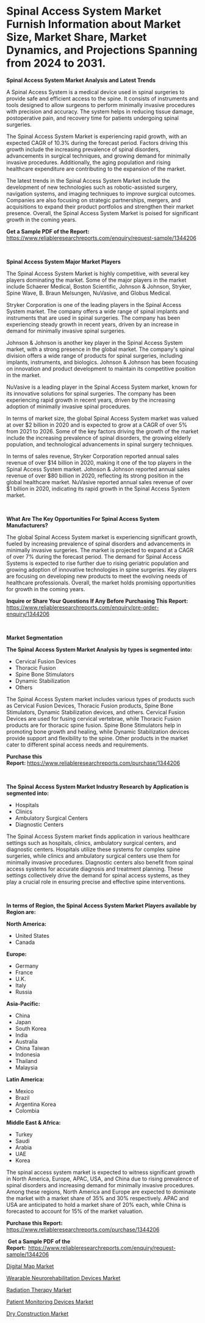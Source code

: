 <p><h1>Spinal Access System Market Furnish Information about Market Size, Market Share, Market Dynamics, and Projections Spanning from 2024 to 2031.</h1></p><p><strong>Spinal Access System Market Analysis and Latest Trends</strong></p>
<p><p>A Spinal Access System is a medical device used in spinal surgeries to provide safe and efficient access to the spine. It consists of instruments and tools designed to allow surgeons to perform minimally invasive procedures with precision and accuracy. The system helps in reducing tissue damage, postoperative pain, and recovery time for patients undergoing spinal surgeries.</p><p>The Spinal Access System Market is experiencing rapid growth, with an expected CAGR of 10.3% during the forecast period. Factors driving this growth include the increasing prevalence of spinal disorders, advancements in surgical techniques, and growing demand for minimally invasive procedures. Additionally, the aging population and rising healthcare expenditure are contributing to the expansion of the market.</p><p>The latest trends in the Spinal Access System Market include the development of new technologies such as robotic-assisted surgery, navigation systems, and imaging techniques to improve surgical outcomes. Companies are also focusing on strategic partnerships, mergers, and acquisitions to expand their product portfolios and strengthen their market presence. Overall, the Spinal Access System Market is poised for significant growth in the coming years.</p></p>
<p><strong>Get a Sample PDF of the Report:&nbsp;</strong> <a href="https://www.reliableresearchreports.com/enquiry/request-sample/1344206">https://www.reliableresearchreports.com/enquiry/request-sample/1344206</a></p>
<p>&nbsp;</p>
<p><strong>Spinal Access System Major Market Players</strong></p>
<p><p>The Spinal Access System Market is highly competitive, with several key players dominating the market. Some of the major players in the market include Schaerer Medical, Boston Scientific, Johnson & Johnson, Stryker, Spine Wave, B. Braun Melsungen, NuVasive, and Globus Medical.</p><p>Stryker Corporation is one of the leading players in the Spinal Access System market. The company offers a wide range of spinal implants and instruments that are used in spinal surgeries. The company has been experiencing steady growth in recent years, driven by an increase in demand for minimally invasive spinal surgeries.</p><p>Johnson & Johnson is another key player in the Spinal Access System market, with a strong presence in the global market. The company's spinal division offers a wide range of products for spinal surgeries, including implants, instruments, and biologics. Johnson & Johnson has been focusing on innovation and product development to maintain its competitive position in the market.</p><p>NuVasive is a leading player in the Spinal Access System market, known for its innovative solutions for spinal surgeries. The company has been experiencing rapid growth in recent years, driven by the increasing adoption of minimally invasive spinal procedures.</p><p>In terms of market size, the global Spinal Access System market was valued at over $2 billion in 2020 and is expected to grow at a CAGR of over 5% from 2021 to 2026. Some of the key factors driving the growth of the market include the increasing prevalence of spinal disorders, the growing elderly population, and technological advancements in spinal surgery techniques.</p><p>In terms of sales revenue, Stryker Corporation reported annual sales revenue of over $14 billion in 2020, making it one of the top players in the Spinal Access System market. Johnson & Johnson reported annual sales revenue of over $80 billion in 2020, reflecting its strong position in the global healthcare market. NuVasive reported annual sales revenue of over $1 billion in 2020, indicating its rapid growth in the Spinal Access System market.</p></p>
<p>&nbsp;</p>
<p><strong>What Are The Key Opportunities For Spinal Access System Manufacturers?</strong></p>
<p><p>The global Spinal Access System market is experiencing significant growth, fueled by increasing prevalence of spinal disorders and advancements in minimally invasive surgeries. The market is projected to expand at a CAGR of over 7% during the forecast period. The demand for Spinal Access Systems is expected to rise further due to rising geriatric population and growing adoption of innovative technologies in spine surgeries. Key players are focusing on developing new products to meet the evolving needs of healthcare professionals. Overall, the market holds promising opportunities for growth in the coming years.</p></p>
<p><strong>Inquire or Share Your Questions If Any Before Purchasing This Report:</strong> <a href="https://www.reliableresearchreports.com/enquiry/pre-order-enquiry/1344206">https://www.reliableresearchreports.com/enquiry/pre-order-enquiry/1344206</a></p>
<p>&nbsp;</p>
<p><strong>Market Segmentation</strong></p>
<p><strong>The Spinal Access System Market Analysis by types is segmented into:</strong></p>
<p><ul><li>Cervical Fusion Devices</li><li>Thoracic Fusion</li><li>Spine Bone Stimulators</li><li>Dynamic Stabilization</li><li>Others</li></ul></p>
<p><p>The Spinal Access System market includes various types of products such as Cervical Fusion Devices, Thoracic Fusion products, Spine Bone Stimulators, Dynamic Stabilization devices, and others. Cervical Fusion Devices are used for fusing cervical vertebrae, while Thoracic Fusion products are for thoracic spine fusion. Spine Bone Stimulators help in promoting bone growth and healing, while Dynamic Stabilization devices provide support and flexibility to the spine. Other products in the market cater to different spinal access needs and requirements.</p></p>
<p><strong>Purchase this Report:&nbsp;</strong><a href="https://www.reliableresearchreports.com/purchase/1344206">https://www.reliableresearchreports.com/purchase/1344206</a></p>
<p>&nbsp;</p>
<p><strong>The Spinal Access System Market Industry Research by Application is segmented into:</strong></p>
<p><ul><li>Hospitals</li><li>Clinics</li><li>Ambulatory Surgical Centers</li><li>Diagnostic Centers</li></ul></p>
<p><p>The Spinal Access System market finds application in various healthcare settings such as hospitals, clinics, ambulatory surgical centers, and diagnostic centers. Hospitals utilize these systems for complex spine surgeries, while clinics and ambulatory surgical centers use them for minimally invasive procedures. Diagnostic centers also benefit from spinal access systems for accurate diagnosis and treatment planning. These settings collectively drive the demand for spinal access systems, as they play a crucial role in ensuring precise and effective spine interventions.</p></p>
<p>&nbsp;</p>
<p><strong>In terms of Region, the Spinal Access System Market Players available by Region are:</strong></p>
<p>
    <p> <strong> North America: </strong>
        <ul>
            <li>United States</li>
            <li>Canada</li>
        </ul>
        </p> 
    <p> <strong> Europe: </strong>
        <ul>
            <li>Germany</li>
            <li>France</li>
            <li>U.K.</li>
            <li>Italy</li>
            <li>Russia</li>
        </ul>
        </p> 
    <p> <strong> Asia-Pacific: </strong>
        <ul>
            <li>China</li>
            <li>Japan</li>
            <li>South Korea</li>
            <li>India</li>
            <li>Australia</li>
            <li>China Taiwan</li>
            <li>Indonesia</li>
            <li>Thailand</li>
            <li>Malaysia</li>
        </ul>
        </p> 
    <p> <strong> Latin America: </strong>
        <ul>
            <li>Mexico</li>
            <li>Brazil</li>
            <li>Argentina Korea</li>
            <li>Colombia</li>
        </ul>
        </p> 
    <p> <strong> Middle East & Africa: </strong>
        <ul>
            <li>Turkey</li>
            <li>Saudi</li>
            <li>Arabia</li>
            <li>UAE</li>
            <li>Korea</li>
        </ul>
    </p>
    </p>
<p><p>The spinal access system market is expected to witness significant growth in North America, Europe, APAC, USA, and China due to rising prevalence of spinal disorders and increasing demand for minimally invasive procedures. Among these regions, North America and Europe are expected to dominate the market with a market share of 35% and 30% respectively. APAC and USA are anticipated to hold a market share of 20% each, while China is forecasted to account for 15% of the market valuation.</p></p>
<p><strong>Purchase this Report: </strong><a href="https://www.reliableresearchreports.com/purchase/1344206">https://www.reliableresearchreports.com/purchase/1344206</a></p>
<p>&nbsp;<strong>Get a Sample PDF of the Report:&nbsp;&nbsp;</strong><a href="https://www.reliableresearchreports.com/enquiry/request-sample/1344206">https://www.reliableresearchreports.com/enquiry/request-sample/1344206</a></p>
<p><strong></strong></p>
<p><p><a href="https://medium.com/@elzaziemann1943/digital-map-market-size-and-market-trends-complete-industry-overview-2024-to-2031-e8b1c60fac7e">Digital Map Market</a></p><p><a href="https://medium.com/@vallieemard78/wearable-neurorehabilitation-devices-market-analysis-its-cagr-market-segmentation-and-global-cf9e91914b8b">Wearable Neurorehabilitation Devices Market</a></p><p><a href="https://medium.com/@soledadroob625/radiation-therapy-market-trends-and-market-analysis-forecasted-for-period-2024-2031-3785c2c762fe">Radiation Therapy Market</a></p><p><a href="https://medium.com/@soledadroob625/patient-monitoring-devices-market-size-cagr-trends-2024-2030-7b8c7e427636">Patient Monitoring Devices Market</a></p><p><a href="https://medium.com/@elzaziemann1943/dry-construction-nbsp-market-focuses-on-market-share-size-and-projected-forecast-till-2031-40697d580269">Dry Construction Market</a></p></p>